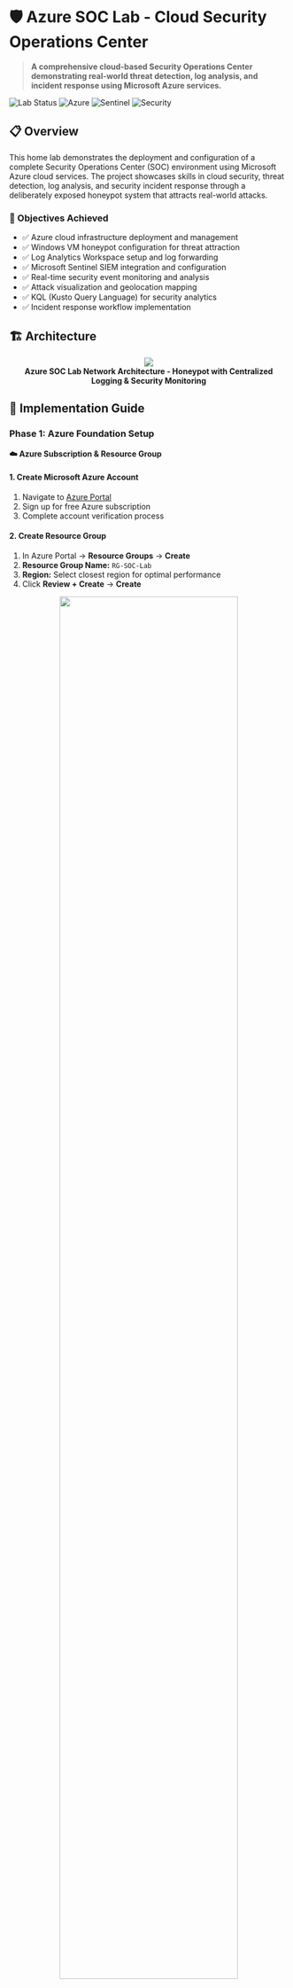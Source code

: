 # 🛡️ Azure SOC Lab - Cloud Security Operations Center

> **A comprehensive cloud-based Security Operations Center demonstrating real-world threat detection, log analysis, and incident response using Microsoft Azure services.**

![Lab Status](https://img.shields.io/badge/Lab%20Status-Active-brightgreen)
![Azure](https://img.shields.io/badge/Microsoft-Azure-0078d4)
![Sentinel](https://img.shields.io/badge/Microsoft-Sentinel-198754)
![Security](https://img.shields.io/badge/Security-SOC-d63384)

## 📋 Overview

This home lab demonstrates the deployment and configuration of a complete Security Operations Center (SOC) environment using Microsoft Azure cloud services. The project showcases skills in cloud security, threat detection, log analysis, and security incident response through a deliberately exposed honeypot system that attracts real-world attacks.

### 🎯 Objectives Achieved
- ✅ Azure cloud infrastructure deployment and management
- ✅ Windows VM honeypot configuration for threat attraction
- ✅ Log Analytics Workspace setup and log forwarding
- ✅ Microsoft Sentinel SIEM integration and configuration
- ✅ Real-time security event monitoring and analysis
- ✅ Attack visualization and geolocation mapping
- ✅ KQL (Kusto Query Language) for security analytics
- ✅ Incident response workflow implementation

## 🏗️ Architecture

<p align="center">
<img src="https://i.imgur.com/dqCBk4H.png" />
<br />
<strong>Azure SOC Lab Network Architecture - Honeypot with Centralized Logging & Security Monitoring</strong>
</p>

## 📖 Implementation Guide

### Phase 1: Azure Foundation Setup

**☁️ Azure Subscription & Resource Group**

#### 1. **Create Microsoft Azure Account**
1. Navigate to [Azure Portal](https://portal.azure.com)
2. Sign up for free Azure subscription
3. Complete account verification process


#### 2. **Create Resource Group**
1. In Azure Portal → **Resource Groups** → **Create**
2. **Resource Group Name:** `RG-SOC-Lab`
3. **Region:** Select closest region for optimal performance
4. Click **Review + Create** → **Create**

<p align="center">
<img src="https://i.imgur.com/ZKHQTmc.png" height="80%" width="80%"/>
<br />
<strong>Resource Group Creation - Organizing Cloud Resources</strong>
</p>

> 💡 **Best Practice:** Resource Groups act as logical containers for Azure resources, enabling organized management and cost tracking.

### Phase 2: Network Infrastructure

**🌐 Virtual Network Configuration**

#### 1. **Create Virtual Network**
1. Navigate to **Virtual Networks** → **Create**
2. **Resource Group:** `RG-SOC-Lab`
3. **Name:** `VNet-SOC-Lab`
4. **Region:** Same as Resource Group
5. **Address Space:** `10.0.0.0/16` (default)
6. **Subnet:** `default (10.0.0.0/24)`
7. **Security:** Default settings
8. Click **Review + Create** → **Create**

<p align="center">
  <table>
    <tr>
      <td><img src="https://i.imgur.com/ZOEKTIl.png" width="400" height="300"/></td>
      <td><img src="https://i.imgur.com/nOo0mip.png" width="400" height="300"/></td>
    </tr>
  </table>
</p>
<p align="center">
  <strong>Virtual Network Configuration</strong>
</p>





### Phase 3: Honeypot VM Deployment

**🍯 Windows VM Honeypot Setup**

#### 1. **Create Virtual Machine**

**Basic Configuration:**
1. Azure Portal → **Virtual Machines** → **Create** → **Azure virtual machine**
2. **Resource Group:** `RG-SOC-Lab`
3. **Virtual machine name:** `PROD-WEB-01` *(appears as production web server)*
4. **Region:** Same as previous resources
5. **Image:** `Windows 11 Enterprise`
6. **Size:** `Standard_B2s (1 vcpu, 1 GiB memory)` *(free services eligible)*

<p align="center">
<img src="https://i.imgur.com/ewQrv0J.png" height="80%" width="80%"/>
<br />
   
<strong>VM Basic Configuration - Honeypot Disguised as Production Server</strong>
</p>

**Administrator Account:**
- **Username:** `sysadmin` *(attractive target for attackers)*
- **Password:** `123Password!` *(intentionally weak for honeypot)*
- ✅ **Confirm licensing requirements**

#### 2. **Disk Configuration**
1. **Disk Type:** `Standard SSD` (sufficient for lab purposes)
2. Keep default settings for cost optimization
3. Click **Next: Networking**

#### 3. **Network Configuration**
1. **Virtual network:** `VNet-SOC-Lab`
2. **Subnet:** `default (10.0.0.0/24)`
3. **Public IP:** Create new
4. **NIC network security group:** `Basic`
5. **Public inbound ports:** `Allow selected ports`
6. **Select inbound ports:** `RDP (3389)`
7. ✅ **Delete public IP and NIC when VM is deleted**

<p align="center">
<img src="https://i.imgur.com/B6M6hhp.png" height="80%" width="80%"/>
<br />
<strong>VM Network Configuration - Exposing RDP to Internet</strong>
</p>

> ⚠️ **Security Note:** We're intentionally exposing RDP to the internet for honeypot purposes. Never do this in production!

#### 4. **Management & Monitoring**
1. **Boot diagnostics:** `Disable` *(reduces costs)*
2. **Enable OS guest diagnostics:** `Disable` *(we'll use custom logging)*
3. Keep other default settings
4. Click **Next: Advanced** → **Next: Tags** → **Next: Review + create**

#### 5. **Deploy VM**
1. Review all configurations
2. Click **Create**
3. Wait for deployment completion (5-10 minutes)

<p align="center">
<img src="https://i.imgur.com/ymCISDe.png" height="80%" width="80%"/>
<br />
<strong>Successful VM deployment confirmation</strong>
</p>


### Phase 4: Honeypot Configuration

**🔓 Making the VM Vulnerable**

#### 1. **Connect to VM**
1. Navigate to your VM → **Connect** → **RDP**
2. Download RDP file and connect
3. Login with credentials: `sysadmin` / `1Password!`

<p align="center">
<img src="[INSERT_SCREENSHOT_RDP_CONNECTION]" height="80%" width="80%"/>
<br />
<strong>Initial RDP Connection to Honeypot VM</strong>
</p>

#### 2. **Disable Windows Firewall**
**⚠️ CRITICAL:** This makes the VM extremely vulnerable - only do this in isolated lab environments!

1. Open **Windows Security** → **Firewall & network protection**
2. **Domain network:** Turn off Windows Defender Firewall
3. **Private network:** Turn off Windows Defender Firewall  
4. **Public network:** Turn off Windows Defender Firewall
5. Confirm all three profiles show "Off"

<p align="center">
<img src="[INSERT_SCREENSHOT_FIREWALL_OFF]" height="80%" width="80%"/>
<br />
<strong>Windows Firewall Disabled - VM Now Vulnerable</strong>
</p>

**Alternative PowerShell Method:**
```powershell
# Run as Administrator
Set-NetFirewallProfile -Profile Domain,Public,Private -Enabled False
```

#### 3. **Create Network Security Group (NSG)**
**Purpose:** Cloud-level firewall that we'll configure to allow all traffic

1. Azure Portal → **Network security groups** → **Create**
2. **Resource group:** `RG-SOC-Lab`
3. **Name:** `NSG-SOC-Honeypot`
4. **Region:** Same as other resources
5. Click **Review + create** → **Create**

<p align="center">
<img src="[INSERT_SCREENSHOT_NSG_CREATION]" height="80%" width="80%"/>
<br />
<strong>Network Security Group Creation</strong>
</p>

#### 4. **Configure NSG Rules (Wide Open)**
1. Go to created NSG → **Inbound security rules**
2. **Add** new rule:
   - **Source:** `Any`
   - **Source port ranges:** `*`
   - **Destination:** `Any`
   - **Destination port ranges:** `*`
   - **Protocol:** `Any`
   - **Action:** `Allow`
   - **Priority:** `100`
   - **Name:** `ALLOW-ALL-INBOUND`
3. **Add** the rule

<p align="center">
<img src="[INSERT_SCREENSHOT_NSG_RULES]" height="80%" width="80%"/>
<br />
<strong>NSG Rule Configuration - Allowing All Traffic</strong>
</p>

#### 5. **Associate NSG with VM**
1. NSG → **Network interfaces** → **Associate**
2. Select your VM's network interface
3. Click **OK**

**Verification:**
- VM should now be accessible from internet on all ports
- Windows firewall disabled
- NSG allowing all traffic

**📸 Screenshots Needed:**
- `screenshots/08-firewall-disabled.png`
- `screenshots/09-nsg-rules-configured.png`
- `screenshots/10-nsg-associated.png`

### Phase 5: Log Analytics Workspace

**📊 Centralized Logging Infrastructure**

#### 1. **Create Log Analytics Workspace**
1. Azure Portal → **Log Analytics workspaces** → **Create**
2. **Resource group:** `RG-SOC-Lab`
3. **Name:** `LAW-SOC-Lab`
4. **Region:** Same as other resources
5. **Pricing tier:** `Pay-as-you-go` (free tier available)
6. Click **Review + Create** → **Create**

<p align="center">
<img src="[INSERT_SCREENSHOT_LAW_CREATION]" height="80%" width="80%"/>
<br />
<strong>Log Analytics Workspace Configuration</strong>
</p>

#### 2. **Configure Data Collection**
1. Navigate to Log Analytics Workspace → **Agents management**
2. Note the **Workspace ID** and **Primary Key** (needed for VM agent)
3. **Virtual machines** → Connect your honeypot VM
4. Click **Connect** to install monitoring agent

<p align="center">
<img src="[INSERT_SCREENSHOT_LAW_AGENT]" height="80%" width="80%"/>
<br />
<strong>Installing Log Analytics Agent on Honeypot VM</strong>
</p>

#### 3. **Enable Security Events Collection**
1. Log Analytics Workspace → **Data sources** → **Windows Event logs**
2. Add **Security** event log
3. Select **All Events** for comprehensive logging
4. **Save** configuration

**📸 Screenshots Needed:**
- `screenshots/11-law-creation.png`
- `screenshots/12-law-agent-installation.png`
- `screenshots/13-security-events-config.png`

### Phase 6: Microsoft Sentinel Integration

**🛡️ SIEM Configuration & Threat Detection**

#### 1. **Add Microsoft Sentinel**
1. Azure Portal → **Microsoft Sentinel** → **Create**
2. **Select workspace:** `LAW-SOC-Lab`
3. Click **Add Microsoft Sentinel**
4. Wait for Sentinel to be added to workspace

<p align="center">
<img src="[INSERT_SCREENSHOT_SENTINEL_SETUP]" height="80%" width="80%"/>
<br />
<strong>Microsoft Sentinel Added to Log Analytics Workspace</strong>
</p>

#### 2. **Configure Data Connectors**
1. Sentinel → **Data connectors**
2. **Security Events via Legacy Agent** → **Open connector page**
3. **Configuration:** Select **All Events**
4. **Apply Changes**

<p align="center">
<img src="[INSERT_SCREENSHOT_SENTINEL_CONNECTORS]" height="80%" width="80%"/>
<br />
<strong>Security Events Data Connector Configuration</strong>
</p>

#### 3. **Verify Data Flow**
1. Sentinel → **Logs**
2. Run basic KQL query to test:
```kql
SecurityEvent
| where TimeGenerated > ago(24h)
| take 10
```

**📸 Screenshots Needed:**
- `screenshots/14-sentinel-creation.png`
- `screenshots/15-data-connectors.png`
- `screenshots/16-initial-kql-query.png`

## 🎯 Expected Results & Analysis

### **Real-World Attack Detection**

After deployment, the honeypot will begin attracting real attacks within hours:

**Common Attack Patterns:**
- **RDP Brute Force:** Failed login attempts from global IP addresses
- **Port Scanning:** Automated discovery attempts
- **Credential Stuffing:** Dictionary-based password attacks
- **Geographic Distribution:** Attacks from multiple countries

### **KQL Queries for Analysis**

**Failed RDP Login Attempts:**
```kql
SecurityEvent
| where EventID == 4625
| where TimeGenerated > ago(24h)
| summarize FailureCount = count() by IpAddress, Account
| sort by FailureCount desc
```

**Geographic Attack Mapping:**
```kql
SecurityEvent
| where EventID == 4625
| where TimeGenerated > ago(24h)
| extend GeoInfo = geo_info_from_ip_address(IpAddress)
| project TimeGenerated, IpAddress, Account, GeoInfo.country, GeoInfo.state, GeoInfo.city
```

**📸 Future Screenshots Needed:**
- `screenshots/17-attack-detection-dashboard.png`
- `screenshots/18-failed-login-analysis.png`
- `screenshots/19-geographic-attack-map.png`
- `screenshots/20-kql-query-results.png`

## 📊 Lab Capabilities

### 🔐 Security Monitoring
- Real-time failed login detection
- Geographic attack source mapping
- Automated threat intelligence correlation
- Custom alert rule configuration
- Incident response workflow automation

### 📈 Analytics & Reporting
- KQL-based security event analysis
- Attack pattern identification
- Threat actor profiling
- Security metrics dashboards
- Executive-level reporting

### 🔧 Cloud Security Tools
- Microsoft Sentinel SIEM
- Log Analytics Workspace
- Azure Security Center integration
- Threat intelligence feeds
- Automated response playbooks

## 🧪 Common Issues & Solutions

**🔍 Troubleshooting Guide**

| Issue | Symptom | Solution |
|-------|---------|----------|
| **No Log Data** | Empty query results | Verify Log Analytics agent installation |
| **Agent Not Installing** | Connection failures | Check NSG allows port 443 outbound |
| **Sentinel Errors** | Data connector issues | Verify workspace permissions |
| **VM Not Accessible** | RDP connection fails | Check public IP and NSG rules |
| **No Attack Data** | No failed logins | Wait 24-48 hours for discovery |

<!--
## 📁 Repository Structure

```
📦 Azure-SOC-Lab/
├── 📂 screenshots/
│   ├── 01-azure-account-creation.png
│   ├── 02-resource-group-creation.png
│   ├── 03-vm-basic-config.png
│   ├── 04-vm-admin-account.png
│   ├── 05-vm-networking.png
│   ├── 06-vm-deployment.png
│   ├── 07-rdp-connection.png
│   ├── 08-firewall-disabled.png
│   ├── 09-nsg-rules-configured.png
│   ├── 10-nsg-associated.png
│   ├── 11-law-creation.png
│   ├── 12-law-agent-installation.png
│   ├── 13-security-events-config.png
│   ├── 14-sentinel-creation.png
│   ├── 15-data-connectors.png
│   ├── 16-initial-kql-query.png
│   ├── 17-attack-detection-dashboard.png
│   ├── 18-failed-login-analysis.png
│   ├── 19-geographic-attack-map.png
│   └── 20-kql-query-results.png
├── 📂 kql-queries/
│   ├── failed-login-analysis.kql
│   ├── geographic-mapping.kql
│   └── attack-pattern-detection.kql
├── 📂 documentation/
│   ├── network-diagram.svg
│   └── architecture-overview.md
├── README.md
└── LICENSE
```
-->
## 🎓 Skills Demonstrated

**Cloud Security:**
- Microsoft Azure platform administration
- Security Operations Center (SOC) design and implementation
- SIEM configuration and management
- Log aggregation and analysis
- Threat detection and incident response

**Security Analytics:**
- KQL (Kusto Query Language) development
- Security event correlation and analysis
- Attack pattern recognition
- Threat intelligence integration
- Security metrics and reporting

**Cloud Infrastructure:**
- Azure resource management and organization
- Virtual networking and security groups
- Virtual machine deployment and configuration
- Identity and access management
- Cost optimization and resource monitoring

**Incident Response:**
- Real-time threat detection
- Security event investigation
- Attack attribution and profiling
- Forensic analysis techniques
- Documentation and reporting

## 🚀 Future Enhancements

- [ ] Advanced KQL queries for sophisticated threat hunting
- [ ] Custom Sentinel analytics rules and playbooks
- [ ] Integration with threat intelligence feeds
- [ ] Automated incident response workflows
- [ ] PowerBI dashboard for executive reporting
- [ ] Multi-VM honeypot network expansion
- [ ] Advanced persistent threat (APT) simulation
- [ ] Integration with other Azure security services

## 📞 Connect

[![LinkedIn](https://img.shields.io/badge/LinkedIn-View%20Profile-0077B5?style=flat-square&logo=linkedin&logoColor=white)](https://www.linkedin.com/in/emsly-s-482794196)  
📧 [slycyber7@gmail.com](mailto:slycyber7@gmail.com)  
<!--🌐 [slycyber.com](https://slycyber.com) -->

---
<p align="center">
  ⭐️ If this lab helped or inspired you, consider giving it a star.
</p>

> This SOC lab environment demonstrates enterprise-level security monitoring capabilities and can be extended for advanced threat hunting, incident response training, and security analyst skill development.
